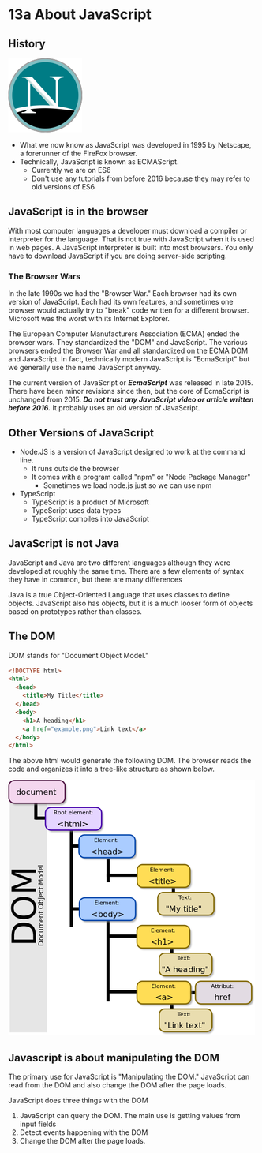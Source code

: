 # 13a About JavaScript

## History

![Netscape Logo](images/Netscape_icon_2007.svg.png)

* What we now know as JavaScript was developed in 1995 by Netscape, a forerunner of the FireFox browser.
* Technically, JavaScript is known as ECMAScript.
  * Currently we are on ES6
  * Don't use any tutorials from before 2016 because they may refer to old versions of ES6

## JavaScript is in the browser

With most computer languages a developer must download a compiler or interpreter for the language.  That is not true with JavaScript when it is used in web pages.  A JavaScript interpreter is built into most browsers.  You only have to download JavaScript if you are doing server-side scripting.

### The Browser Wars

In the late 1990s we had the "Browser War."  Each browser had its own version of JavaScript.  Each had its own features, and sometimes one browser would actually try to "break" code written for a different browser.  Microsoft was the worst with its Internet Explorer.

The European Computer Manufacturers Association (ECMA) ended the browser wars.  They standardized the "DOM" and JavaScript.  The various browsers ended the Browser War and all standardized on the ECMA DOM and JavaScript.  In fact, technically modern JavaScript is "EcmaScript" but we generally use the name JavaScript anyway.

The current version of JavaScript or ***EcmaScript*** was released in late 2015.  There have been minor revisions since then, but the core of EcmaScript is unchanged from 2015.  ***Do not trust any JavaScript video or article written before 2016.*** It probably uses an old version of JavaScript.

## Other Versions of JavaScript

* Node.JS is a version of JavaScript designed to work at the command line.
  * It runs outside the browser
  * It comes with a program called "npm" or "Node Package Manager"
    * Sometimes we load node.js just so we can use npm
* TypeScript
  * TypeScript is a product of Microsoft
  * TypeScript uses data types
  * TypeScript compiles into JavaScript

## JavaScript is not Java

JavaScript and Java are two different languages although they were developed at roughly the same time.  There are a few elements of syntax they have in common, but there are many differences

Java is a true Object-Oriented Language that uses classes to define objects.  JavaScript also has objects, but it is a much looser form of objects based on prototypes rather than classes.

## The DOM

DOM stands for "Document Object Model."  

```html
<!DOCTYPE html>
<html>
  <head>
    <title>My Title</title>
  </head>
  <body>
    <h1>A heading</h1>
    <a href="example.png">Link text</a>
  </body>
</html>
```

The above html would generate the following DOM.  The browser reads the code and organizes it into a tree-like structure as shown below.

![The DOM](images/500px-dom-model-svg.png)

## Javascript is about manipulating the DOM

The primary use for JavaScript is "Manipulating the DOM."  JavaScript can read from the DOM and also change the DOM after the page loads.

JavaScript does three things with the DOM

1. JavaScript can query the DOM.  The main use is getting values from input fields
2. Detect events happening with the DOM
3. Change the DOM after the page loads.